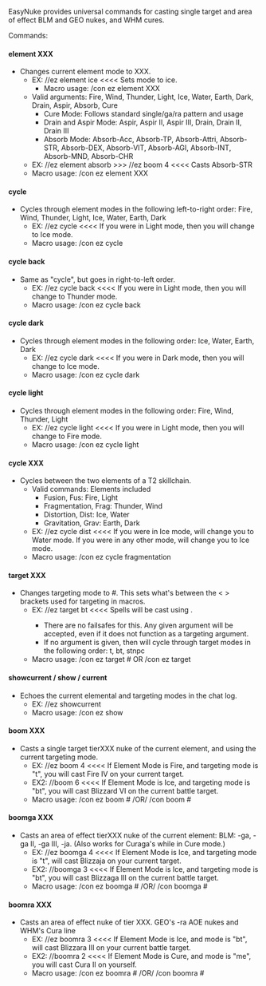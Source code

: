 EasyNuke provides universal commands for casting single target and area of effect BLM and GEO nukes, and WHM cures.

Commands:

#### element XXX
* Changes current element mode to XXX.
  * EX: //ez element ice <<<< Sets mode to ice.
    * Macro usage: /con ez element XXX
  * Valid arguments: Fire, Wind, Thunder, Light, Ice, Water, Earth, Dark, Drain, Aspir, Absorb, Cure
    * Cure Mode: Follows standard single/ga/ra pattern and usage
    * Drain and Aspir Mode: Aspir, Aspir II, Aspir III, Drain, Drain II, Drain III
    * Absorb Mode: Absorb-Acc, Absorb-TP, Absorb-Attri, Absorb-STR, Absorb-DEX, Absorb-VIT, Absorb-AGI, Absorb-INT, Absorb-MND, Absorb-CHR
  * EX: //ez element absorb  >>> //ez boom 4 <<<< Casts Absorb-STR
  * Macro usage: /con ez element XXX

#### cycle
* Cycles through element modes in the following left-to-right order: Fire, Wind, Thunder, Light, Ice, Water, Earth, Dark
  * EX: //ez cycle <<<< If you were in Light mode, then you will change to Ice mode.
  * Macro usage: /con ez cycle

#### cycle back
* Same as "cycle", but goes in right-to-left order.
  * EX: //ez cycle back <<<< If you were in Light mode, then you will change to Thunder mode.
  * Macro usage: /con ez cycle back

#### cycle dark
* Cycles through element modes in the following order: Ice, Water, Earth, Dark
  * EX: //ez cycle dark <<<< If you were in Dark mode, then you will change to Ice mode.
  * Macro usage: /con ez cycle dark

#### cycle light
* Cycles through element modes in the following order: Fire, Wind, Thunder, Light
  * EX: //ez cycle light <<<< If you were in Light mode, then you will change to Fire mode.
  * Macro usage: /con ez cycle light

#### cycle XXX
* Cycles between the two elements of a T2 skillchain.
  * Valid commands: Elements included
    * Fusion, Fus: Fire, Light
    * Fragmentation, Frag: Thunder, Wind
    * Distortion, Dist: Ice, Water
    * Gravitation, Grav: Earth, Dark
  * EX: //ez cycle dist <<<< If you were in Ice mode, will change you to Water mode. If you were in any other mode, will change you to Ice mode.
  * Macro usage: /con ez cycle fragmentation

#### target XXX
* Changes targeting mode to #.  This sets what's between the < > brackets used for targeting in macros.
  * EX: //ez target bt <<<< Spells will be cast using <bt>.
    * There are no failsafes for this. Any given argument will be accepted, even if it does not function as a targeting argument.
    * If no argument is given, then will cycle through target modes in the following order: t, bt, stnpc
  * Macro usage: /con ez target #   OR   /con ez target

#### showcurrent / show / current
* Echoes the current elemental and targeting modes in the chat log.
  * EX: //ez showcurrent
  * Macro usage: /con ez show

#### boom XXX
* Casts a single target tierXXX nuke of the current element, and using the current targeting mode.
  * EX: //ez boom 4 <<<< If Element Mode is Fire, and targeting mode is "t", you will cast Fire IV on your current target.
  * EX2: //boom 6 <<<< If Element Mode is Ice, and targeting mode is "bt", you will cast Blizzard VI on the current battle target.
  * Macro usage: /con ez boom #    /OR/    /con boom #

#### boomga XXX
* Casts an area of effect tierXXX nuke of the current element: BLM: -ga, -ga II, -ga III, -ja. (Also works for Curaga's while in Cure mode.)
  * EX: //ez boomga 4 <<<< If Element Mode is Ice, and targeting mode is "t", will cast Blizzaja on your current target.
  * EX2: //boomga 3 <<<< If Element Mode is Ice, and targeting mode is "bt", you will cast Blizzaga III on the current battle target.
  * Macro usage: /con ez boomga #    /OR/    /con boomga #

#### boomra XXX
* Casts an area of effect nuke of tier XXX. GEO's -ra AOE nukes and WHM's Cura line
  * EX: //ez boomra 3 <<<< If Element Mode is Ice, and mode is "bt", will cast Blizzara III on your current battle target.
  * EX2: //boomra 2 <<<< If Element Mode is Cure, and mode is "me", you will cast Cura II on yourself.
  * Macro usage: /con ez boomra #    /OR/    /con boomra #
